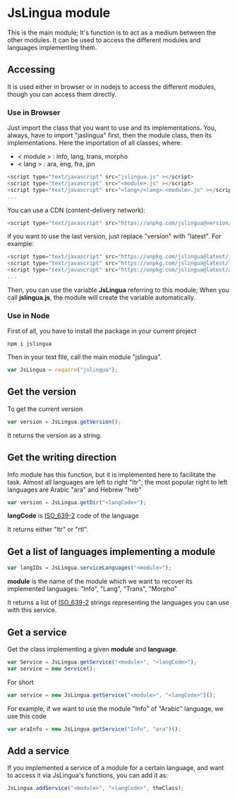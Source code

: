 # JsLingua module

This is the main module; It's function is to act as a medium between the other modules.
It can be used to access the different modules and languages implementing them.

## Accessing

It is used either in browser or in nodejs to access the different modules, though you can access them directly.

### Use in Browser

Just import the class that you want to use and its implementations.
You, always, have to import "jaslingua" first, then the module class, then its implementations.
Here the importation of all classes, where:
- < module > : info, lang, trans, morpho
- < lang > : ara, eng, fra, jpn

```javascript
<script type="text/javascript" src="jslingua.js" ></script>
<script type="text/javascript" src="<module>.js" ></script>
<script type="text/javascript" src="<lang>/<lang>.<module>.js" ></script>
...
```

You can use a CDN (content-delivery network):

```javascript
<script type="text/javascript" src="https://unpkg.com/jslingua@version/file" ></script>
```

if you want to use the last version, just replace "version" with "latest".
For example:

```javascript
<script type="text/javascript" src="https://unpkg.com/jslingua@latest/jslingua.min.js" ></script>
<script type="text/javascript" src="https://unpkg.com/jslingua@latest/lang.min.js" ></script>
<script type="text/javascript" src="https://unpkg.com/jslingua@latest/ara.lang.min.js" ></script>
...
```

Then, you can use the variable **JsLingua** referring to this module;
When you call **jslingua.js**, the module will create the variable automatically.

### Use in Node

First of all, you have to install the package in your current project

```
npm i jslingua
```

Then in your test file, call the main module "jslingua".

```javascript
var JsLingua = require("jslingua");
```

## Get the version

To get the current version

```javascript
var version = JsLingua.getVersion();
```

It returns the version as a string.

## Get the writing direction

Info module has this function, but it is implemented here to facilitate the task.
Almost all languages are left to right "ltr"; the most popular right to left languages are Arabic "ara" and Hebrew "heb"

```javascript
var version = JsLingua.getDir("<langCode>");
```

**langCode** is  [ISO_639-2](https://www.loc.gov/standards/iso639-2/php/code_list.php) code of the language

It returns either "ltr" or "rtl".

## Get a list of languages implementing a module

```javascript
var langIDs = JsLingua.serviceLanguages("<module>");
```

**module** is the name of the module which we want to recover its implemented languages: "Info", "Lang", "Trans", "Morpho"

It returns a list of [ISO_639-2](https://www.loc.gov/standards/iso639-2/php/code_list.php) strings representing the languages you can use with this service.

## Get a service

Get the class implementing a given **module** and **language**.

```javascript
var Service = JsLingua.getService("<module>", "<langCode>");
var service = new Service();
```

For short

```javascript
var service = new JsLingua.getService("<module>", "<langCode>")();
```

For example, if we want to use the module "Info" of "Arabic" language, we use this code

```javascript
var araInfo = new JsLingua.getService("Info", "ara")();
```

## Add a service

If you implemented a service of a module for a certain language, and want to access it via JsLingua's functions, you can add it as:

```javascript
JsLingua.addService("<module>", "<langCode>", theClass);
```
